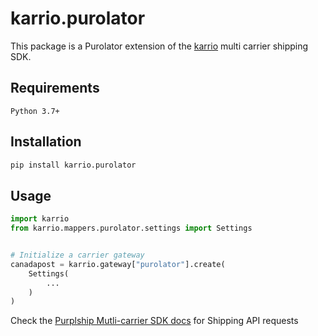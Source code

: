 # karrio.purolator

This package is a Purolator extension of the [karrio](https://pypi.org/project/karrio) multi carrier shipping SDK.

## Requirements

`Python 3.7+`

## Installation

```bash
pip install karrio.purolator
```

## Usage

```python
import karrio
from karrio.mappers.purolator.settings import Settings


# Initialize a carrier gateway
canadapost = karrio.gateway["purolator"].create(
    Settings(
        ...
    )
)
```

Check the [Purplship Mutli-carrier SDK docs](https://sdk.karrio.com) for Shipping API requests
